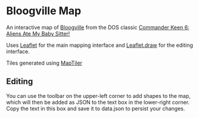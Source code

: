 Bloogville Map
==============

An interactive map of [Bloogville](http://www.shikadi.net/keenwiki/Bloogville) from the DOS classic [Commander Keen 6: Aliens Ate My Baby Sitter!](http://www.shikadi.net/keenwiki/Keen_6:_Aliens_Ate_My_Baby_Sitter!)

Uses [Leaflet](https://github.com/Leaflet/Leaflet) for the main mapping interface and [Leaflet.draw](https://github.com/Leaflet/Leaflet.draw) for the editing interface.

Tiles generated using [MapTiler](http://www.maptiler.com/)

Editing
-------
You can use the toolbar on the upper-left corner to add shapes to the map, which will then be added as JSON to the text box in the lower-right corner. Copy the text in this box and save it to data.json to persist your changes.
